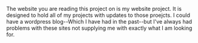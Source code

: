 The website you are reading this project on is my website project. It is 
designed to hold all of my projects with updates to those proejcts. I could
have a wordpress blog--Which I have had in the past--but I've always had 
problems with these sites not supplying me with exactly what I am looking for.
